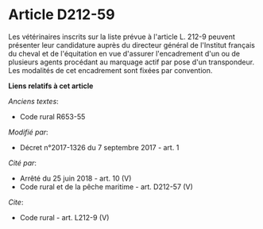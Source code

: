 # Article D212-59

Les vétérinaires inscrits sur la liste prévue à l'article L. 212-9 peuvent présenter leur candidature auprès du directeur
général de l'Institut français du cheval et de l'équitation en vue d'assurer l'encadrement d'un ou de plusieurs agents
procédant au marquage actif par pose d'un transpondeur. Les modalités de cet encadrement sont fixées par convention.

**Liens relatifs à cet article**

_Anciens textes_:

  - Code rural R653-55

_Modifié par_:

  - Décret n°2017-1326 du 7 septembre 2017 - art. 1

_Cité par_:

  - Arrêté du 25 juin 2018 - art. 10 (V)
  - Code rural et de la pêche maritime - art. D212-57 (V)

_Cite_:

  - Code rural - art. L212-9 (V)
